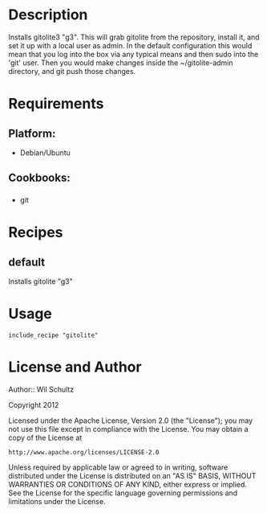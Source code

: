 Description
===========
 
Installs gitolite3 "g3".
This will grab gitolite from the repository, install it, and set it up with a local user as admin. In the default configuration this would mean that you log into the box via any typical means and then sudo into the 'git' user. Then you would make changes inside the ~/gitolite-admin directory, and git push those changes.

Requirements
============

## Platform:

* Debian/Ubuntu

## Cookbooks:

###
* git

Recipes
=======

## default

Installs gitolite "g3" 

Usage
=====

    include_recipe "gitolite"

License and Author
==================

Author:: Wil Schultz

Copyright 2012

Licensed under the Apache License, Version 2.0 (the "License");
you may not use this file except in compliance with the License.
You may obtain a copy of the License at

    http://www.apache.org/licenses/LICENSE-2.0

Unless required by applicable law or agreed to in writing, software
distributed under the License is distributed on an "AS IS" BASIS,
WITHOUT WARRANTIES OR CONDITIONS OF ANY KIND, either express or implied.
See the License for the specific language governing permissions and
limitations under the License.

